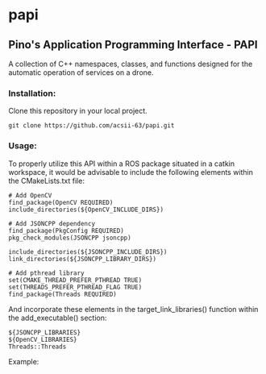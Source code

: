 # papi
## Pino's Application Programming Interface - PAPI
A collection of C++ namespaces, classes, and functions designed for the automatic operation of services on a drone.
### Installation:
  Clone this repository in your local project.
```
git clone https://github.com/acsii-63/papi.git
```
### Usage:
<!--   - Utilizing this API in a similar manner to a C++ header file.
  - In the include path of your C++ program, add the following statement:
```
#include "/path-to-the-repository/papi/PAPI.h"
``` -->
  To properly utilize this API within a ROS package situated in a catkin workspace, it would be advisable to include the following elements within the CMakeLists.txt file:
```
# Add OpenCV
find_package(OpenCV REQUIRED)
include_directories(${OpenCV_INCLUDE_DIRS})

# Add JSONCPP dependency
find_package(PkgConfig REQUIRED)
pkg_check_modules(JSONCPP jsoncpp)

include_directories(${JSONCPP_INCLUDE_DIRS})
link_directories(${JSONCPP_LIBRARY_DIRS})

# Add pthread library
set(CMAKE_THREAD_PREFER_PTHREAD TRUE)
set(THREADS_PREFER_PTHREAD_FLAG TRUE)
find_package(Threads REQUIRED)
```
  And incorporate these elements in the target_link_libraries() function within the add_executable() section:
```
${JSONCPP_LIBRARIES}
${OpenCV_LIBRARIES}
Threads::Threads
```
Example:

<!-- ![Image Alt Text](docs/cmake_img1.png) -->
